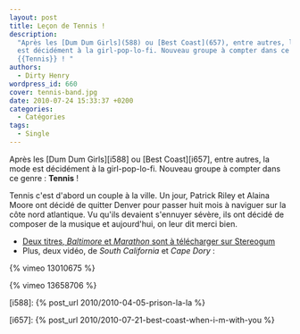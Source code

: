 ```yaml
---
layout: post
title: Leçon de Tennis !
description:
  "Après les [Dum Dum Girls](588) ou [Best Coast](657), entre autres, la mode
  est décidément à la girl-pop-lo-fi. Nouveau groupe à compter dans ce genre :
  {{Tennis}} ! "
authors:
  - Dirty Henry
wordpress_id: 660
cover: tennis-band.jpg
date: 2010-07-24 15:33:37 +0200
categories:
  - Catégories
tags:
  - Single
---
```


Après les [Dum Dum Girls][i588] ou [Best Coast][i657], entre autres, la mode est
décidément à la girl-pop-lo-fi. Nouveau groupe à compter dans ce genre :
**Tennis** !

Tennis c'est d'abord un couple à la ville. Un jour, Patrick Riley et Alaina
Moore ont décidé de quitter Denver pour passer huit mois à naviguer sur la côte
nord atlantique. Vu qu'ils devaient s'ennuyer sévère, ils ont décidé de composer
de la musique et aujourd'hui, on leur dit merci bien.

- [Deux titres, _Baltimore_ et _Marathon_ sont à télécharger sur Stereogum](http://stereogum.com/446402/tennis-baltimore/mp3s/)
- Plus, deux vidéo, de _South California_ et *Cape Dory* :

{% vimeo 13010675 %}

{% vimeo 13658706 %}

[i588]: {% post_url 2010/2010-04-05-prison-la-la %}

[i657]: {% post_url 2010/2010-07-21-best-coast-when-i-m-with-you %}
